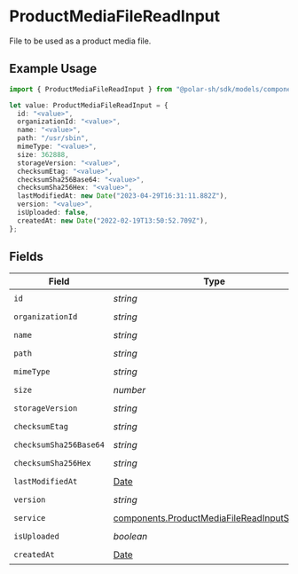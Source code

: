 # ProductMediaFileReadInput

File to be used as a product media file.

## Example Usage

```typescript
import { ProductMediaFileReadInput } from "@polar-sh/sdk/models/components";

let value: ProductMediaFileReadInput = {
  id: "<value>",
  organizationId: "<value>",
  name: "<value>",
  path: "/usr/sbin",
  mimeType: "<value>",
  size: 362888,
  storageVersion: "<value>",
  checksumEtag: "<value>",
  checksumSha256Base64: "<value>",
  checksumSha256Hex: "<value>",
  lastModifiedAt: new Date("2023-04-29T16:31:11.882Z"),
  version: "<value>",
  isUploaded: false,
  createdAt: new Date("2022-02-19T13:50:52.709Z"),
};
```

## Fields

| Field                                                                                                      | Type                                                                                                       | Required                                                                                                   | Description                                                                                                |
| ---------------------------------------------------------------------------------------------------------- | ---------------------------------------------------------------------------------------------------------- | ---------------------------------------------------------------------------------------------------------- | ---------------------------------------------------------------------------------------------------------- |
| `id`                                                                                                       | *string*                                                                                                   | :heavy_check_mark:                                                                                         | N/A                                                                                                        |
| `organizationId`                                                                                           | *string*                                                                                                   | :heavy_check_mark:                                                                                         | N/A                                                                                                        |
| `name`                                                                                                     | *string*                                                                                                   | :heavy_check_mark:                                                                                         | N/A                                                                                                        |
| `path`                                                                                                     | *string*                                                                                                   | :heavy_check_mark:                                                                                         | N/A                                                                                                        |
| `mimeType`                                                                                                 | *string*                                                                                                   | :heavy_check_mark:                                                                                         | N/A                                                                                                        |
| `size`                                                                                                     | *number*                                                                                                   | :heavy_check_mark:                                                                                         | N/A                                                                                                        |
| `storageVersion`                                                                                           | *string*                                                                                                   | :heavy_check_mark:                                                                                         | N/A                                                                                                        |
| `checksumEtag`                                                                                             | *string*                                                                                                   | :heavy_check_mark:                                                                                         | N/A                                                                                                        |
| `checksumSha256Base64`                                                                                     | *string*                                                                                                   | :heavy_check_mark:                                                                                         | N/A                                                                                                        |
| `checksumSha256Hex`                                                                                        | *string*                                                                                                   | :heavy_check_mark:                                                                                         | N/A                                                                                                        |
| `lastModifiedAt`                                                                                           | [Date](https://developer.mozilla.org/en-US/docs/Web/JavaScript/Reference/Global_Objects/Date)              | :heavy_check_mark:                                                                                         | N/A                                                                                                        |
| `version`                                                                                                  | *string*                                                                                                   | :heavy_check_mark:                                                                                         | N/A                                                                                                        |
| `service`                                                                                                  | [components.ProductMediaFileReadInputService](../../models/components/productmediafilereadinputservice.md) | :heavy_check_mark:                                                                                         | N/A                                                                                                        |
| `isUploaded`                                                                                               | *boolean*                                                                                                  | :heavy_check_mark:                                                                                         | N/A                                                                                                        |
| `createdAt`                                                                                                | [Date](https://developer.mozilla.org/en-US/docs/Web/JavaScript/Reference/Global_Objects/Date)              | :heavy_check_mark:                                                                                         | N/A                                                                                                        |